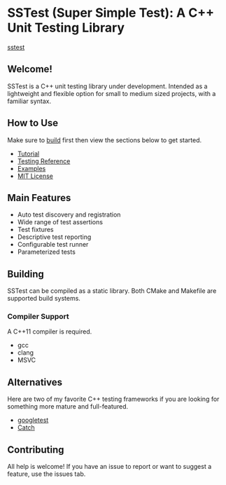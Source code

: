 # SSTest (Super Simple Test): A C++ Unit Testing Library

[sstest](https://github.com/user-attachments/assets/f540cdb9-bb73-4482-8d18-c2aac26b3eaf)

## Welcome!


SSTest is a C++ unit testing library under development. Intended as a lightweight and flexible option for small to medium sized projects, with a familiar syntax.

## How to Use
Make sure to [build](##Building) first then view the sections below to get started. 
- [Tutorial](docs/tutorial.md)
- [Testing Reference](docs/reference.md)
- [Examples](example/)
- [MIT License](./LICENSE)

## Main Features
- Auto test discovery and registration
- Wide range of test assertions
- Test fixtures
- Descriptive test reporting
- Configurable test runner
- Parameterized tests

## Building
SSTest can be compiled as a static library. Both CMake and Makefile are supported build systems. 

### Compiler Support
A C++11 compiler is required.
- gcc
- clang
- MSVC

## Alternatives
Here are two of my favorite C++ testing frameworks if you are looking for something more mature and full-featured.
- [googletest](https://github.com/google/googletest)
- [Catch](https://github.com/catchorg/Catch2)

## Contributing
All help is welcome! If you have an issue to report or want to suggest a feature, use the issues tab.
